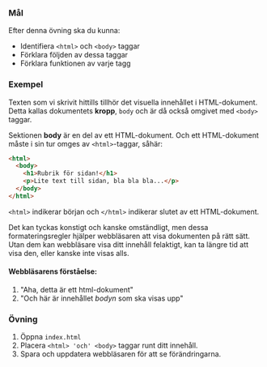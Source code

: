 ### Mål

Efter denna övning ska du kunna:

- Identifiera `<html>` och `<body>` taggar
- Förklara följden av dessa taggar
- Förklara funktionen av varje tagg

### Exempel

Texten som vi skrivit hittills tillhör det visuella innehållet i HTML-dokument. Detta kallas dokumentets **kropp**, `body` och är då också omgivet med `<body>` taggar.

Sektionen **body** är en del av ett HTML-dokument. Och ett HTML-dokument måste i sin tur omges av `<html>`-taggar, såhär:

```html
<html>
  <body>
    <h1>Rubrik för sidan!</h1>
    <p>Lite text till sidan, bla bla bla...</p>
  </body>
</html>
```

`<html>` indikerar början och `</html>` indikerar slutet av ett HTML-dokument.

Det kan tyckas konstigt och kanske omständligt, men dessa formateringsregler hjälper webbläsaren att visa dokumenten på rätt sätt. Utan dem kan webbläsare visa ditt innehåll felaktigt, kan ta längre tid att visa den, eller kanske inte visas alls.

#### Webbläsarens förståelse:
1. "Aha, detta är ett html-dokument"
2. "Och här är innehållet *bodyn* som ska visas upp"

### Övning
1. Öppna `index.html`
2. Placera `<html> 'och' <body>` taggar runt ditt innehåll.
3. Spara och uppdatera webbläsaren för att se förändringarna.
